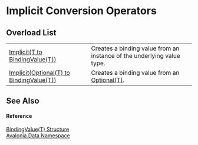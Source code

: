 # Implicit Conversion Operators


## Overload List
<table>
<tr>
<td><a href="M_Avalonia_Data_BindingValue_1_op_Implicit_1">Implicit(T to BindingValue(T))</a></td>
<td>Creates a binding value from an instance of the underlying value type.</td>
</tr>
<tr>
<td><a href="M_Avalonia_Data_BindingValue_1_op_Implicit">Implicit(Optional(T) to BindingValue(T))</a></td>
<td>Creates a binding value from an <a href="T_Avalonia_Data_Optional_1">Optional(T)</a>.</td>
</tr>
</table>

## See Also


#### Reference
<a href="T_Avalonia_Data_BindingValue_1">BindingValue(T) Structure</a>  
<a href="N_Avalonia_Data">Avalonia.Data Namespace</a>  


